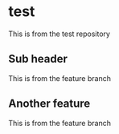 # test

This is from the test repository

## Sub header
This is from the feature branch

## Another feature
This is from the feature branch